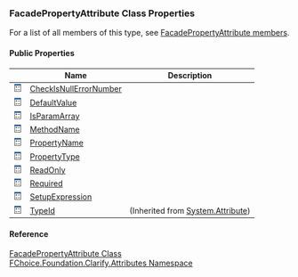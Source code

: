 ﻿### FacadePropertyAttribute Class Properties

For a list of all members of this type, see [FacadePropertyAttribute members](fcSDK~FChoice.Foundation.Clarify.Attributes.FacadePropertyAttribute_members.md).

#### Public Properties

|   | Name | Description |
| --- | --- | --- |
| ![Public Property](dotnetimages/publicProperty.png) | [CheckIsNullErrorNumber](fcSDK~FChoice.Foundation.Clarify.Attributes.FacadePropertyAttribute~CheckIsNullErrorNumber.md) |   |
| ![Public Property](dotnetimages/publicProperty.png) | [DefaultValue](fcSDK~FChoice.Foundation.Clarify.Attributes.FacadePropertyAttribute~DefaultValue.md) |   |
| ![Public Property](dotnetimages/publicProperty.png) | [IsParamArray](fcSDK~FChoice.Foundation.Clarify.Attributes.FacadePropertyAttribute~IsParamArray.md) |   |
| ![Public Property](dotnetimages/publicProperty.png) | [MethodName](fcSDK~FChoice.Foundation.Clarify.Attributes.FacadePropertyAttribute~MethodName.md) |   |
| ![Public Property](dotnetimages/publicProperty.png) | [PropertyName](fcSDK~FChoice.Foundation.Clarify.Attributes.FacadePropertyAttribute~PropertyName.md) |   |
| ![Public Property](dotnetimages/publicProperty.png) | [PropertyType](fcSDK~FChoice.Foundation.Clarify.Attributes.FacadePropertyAttribute~PropertyType.md) |   |
| ![Public Property](dotnetimages/publicProperty.png) | [ReadOnly](fcSDK~FChoice.Foundation.Clarify.Attributes.FacadePropertyAttribute~ReadOnly.md) |   |
| ![Public Property](dotnetimages/publicProperty.png) | [Required](fcSDK~FChoice.Foundation.Clarify.Attributes.FacadePropertyAttribute~Required.md) |   |
| ![Public Property](dotnetimages/publicProperty.png) | [SetupExpression](fcSDK~FChoice.Foundation.Clarify.Attributes.FacadePropertyAttribute~SetupExpression.md) |   |
| ![Public Property](dotnetimages/publicProperty.png) | [TypeId](#) | (Inherited from [System.Attribute](#)) |





#### Reference

[FacadePropertyAttribute Class](fcSDK~FChoice.Foundation.Clarify.Attributes.FacadePropertyAttribute.md)  
[FChoice.Foundation.Clarify.Attributes Namespace](fcSDK~FChoice.Foundation.Clarify.Attributes_namespace.md)